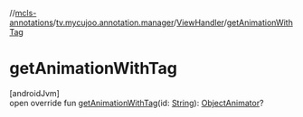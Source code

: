 //[mcls-annotations](../../../index.md)/[tv.mycujoo.annotation.manager](../index.md)/[ViewHandler](index.md)/[getAnimationWithTag](get-animation-with-tag.md)

# getAnimationWithTag

[androidJvm]\
open override fun [getAnimationWithTag](get-animation-with-tag.md)(id: [String](https://kotlinlang.org/api/latest/jvm/stdlib/kotlin/-string/index.html)): [ObjectAnimator](https://developer.android.com/reference/kotlin/android/animation/ObjectAnimator.html)?
